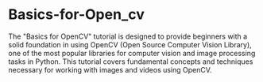 # Basics-for-Open_cv
The "Basics for OpenCV" tutorial is designed to provide beginners with a solid foundation in using OpenCV (Open Source Computer Vision Library), one of the most popular libraries for computer vision and image processing tasks in Python. This tutorial covers fundamental concepts and techniques necessary for working with images and videos using OpenCV.
